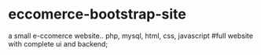 # eccomerce-bootstrap-site
a small e-ccomerce website.. php, mysql, html, css, javascript #full website with complete ui and backend;

